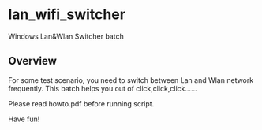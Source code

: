 # lan_wifi_switcher
Windows Lan&amp;Wlan Switcher batch

## Overview

For some test scenario, you need to switch between Lan and Wlan network frequently. This batch helps you out of click,click,click......

Please read howto.pdf before running script. 

Have fun!
